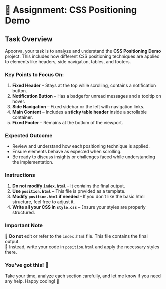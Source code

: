 # 📌 Assignment: CSS Positioning Demo  

## **Task Overview**  
Apoorva, your task is to analyze and understand the **CSS Positioning Demo** project. This includes how different CSS positioning techniques are applied to elements like headers, side navigation, tables, and footers.  

### **Key Points to Focus On:**  
1. **Fixed Header** – Stays at the top while scrolling, contains a notification button.  
2. **Notification Button** – Has a badge for unread messages and a tooltip on hover.  
3. **Side Navigation** – Fixed sidebar on the left with navigation links.  
4. **Main Content** – Includes a **sticky table header** inside a scrollable container.  
5. **Fixed Footer** – Remains at the bottom of the viewport.  

### **Expected Outcome**  
- Review and understand how each positioning technique is applied.  
- Ensure elements behave as expected when scrolling.  
- Be ready to discuss insights or challenges faced while understanding the implementation.  

### Instructions  
1. **Do not modify `index.html`** – It contains the final output.  
2. **Use `position.html`** – This file is provided as a template.  
3. **Modify `position.html` if needed** – If you don’t like the basic html structure, feel free to adjust it.  
4. **Write all your CSS in `style.css`** – Ensure your styles are properly structured.  

### **Important Note**  
🚨 **Do not** edit or refer to the `index.html` file. This file contains the final output.  
📝 Instead, write your code in `position.html` and apply the necessary styles there.  

### **You've got this! 💪**  
Take your time, analyze each section carefully, and let me know if you need any help. Happy coding! 🚀  

